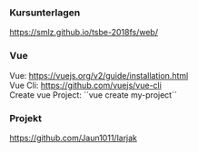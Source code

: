 ### Kursunterlagen
https://smlz.github.io/tsbe-2018fs/web/<br>

### Vue
Vue: https://vuejs.org/v2/guide/installation.html <br>
Vue Cli: https://github.com/vuejs/vue-cli <br>
Create vue Project: ´´vue create my-project´´ <br>

### Projekt
https://github.com/Jaun1011/larjak
